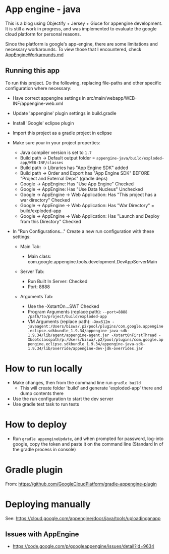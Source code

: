 # App engine - java

This is a blog using Objectify + Jersey + Giuce for appengine development.
It is still a work in progress, and was implemented to evaluate the google cloud platform for personal reasons.

Since the platform is google's app-engine, there are some limitations and necessary workarounds. To view those that I encountered, check [AppEngineWorkarounds.md](AppEngineWorkarounds.md)


## Running this app

To run this project. Do the following, replacing file-paths and other specific configuration where necessary:
* Have correct appengine settings in src/main/webapp/WEB-INF/appengine-web.xml
* Update 'appengine' plugin settings in build.gradle
* Install 'Google' eclipse plugin
* Import this project as a gradle project in eclipse
* Make sure your in your project properties:

  * Java compiler version is set to `1.7`
  * Build path -> Default output folder =  `appengine-java/build/exploded-app/WEB-INF/classes`
  * Build path -> Libraries has "App Engine SDK" added
  * Build path -> Order and Export has "App Engine SDK" BEFORE "Project and External Deps" (gradle deps)
  * Google -> AppEngine: Has "Use App Engine" Checked
  * Google -> AppEngine: Has "Use Data Nucleus" Unchecked
  * Google -> AppEngine -> Web Application: Has "This project has a war directory" Checked
  * Google -> AppEngine -> Web Application: Has "War Directory" = build/exploded-app
  * Google -> AppEngine -> Web Application: Has "Launch and Deploy from this Directory" Checked

* In "Run Configurations..." Create a new run configuration with these settings:
  * Main Tab:
    * Main class:	com.google.appengine.tools.development.DevAppServerMain
  * Server Tab:
    * Run Built In Server: 	Checked
    *	Port: 			8888

  * Arguments Tab:
    * Use the -XstartOn...SWT	Checked
    * Program Arguments (replace path):	`--port=8888 /path/to/project/build/exploded-app`
    * VM Arguments (replace path):		`-Xmx512m -javaagent:/Users/biswa/.p2/pool/plugins/com.google.appengine.eclipse.sdkbundle_1.9.34/appengine-java-sdk-1.9.34/lib/agent/appengine-agent.jar -XstartOnFirstThread -Xbootclasspath/p:/Users/biswa/.p2/pool/plugins/com.google.appengine.eclipse.sdkbundle_1.9.34/appengine-java-sdk-1.9.34/lib/override/appengine-dev-jdk-overrides.jar`


# How to run locally
* Make changes, then from the command line run `gradle build`
  * This will create folder 'build' and generate 'exploded-app' there and dump contents there
* Use the run configuration to start the dev server
* Use gradle test task to run tests 

# How to deploy
* Run `gradle appengineUpdate`, and when prompted for password, log-into google, copy the token and paste it on the command line (Standard In of the gradle process in console)



# Gradle plugin
From: https://github.com/GoogleCloudPlatform/gradle-appengine-plugin

# Deploying manually
See: https://cloud.google.com/appengine/docs/java/tools/uploadinganapp


## Issues with AppEngine
* https://code.google.com/p/googleappengine/issues/detail?id=9634




